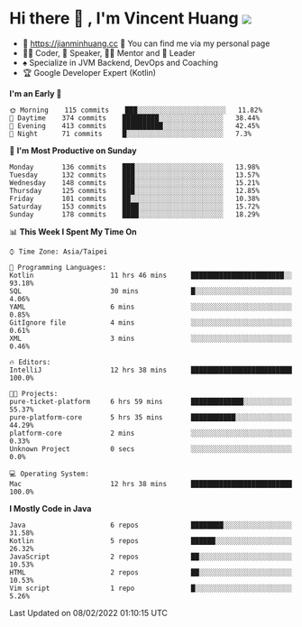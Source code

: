 # Hi there 👋 , I'm Vincent Huang ![](https://komarev.com/ghpvc/?username=Jian-Min-Huang)
- 💎 https://jianminhuang.cc 🙋 You can find me via my personal page
- 👨‍💻 Coder, 🎤 Speaker, 👨‍🏫 Mentor and 🚀 Leader
- ♠️ Specialize in JVM Backend, DevOps and Coaching
- 🏆 Google Developer Expert (Kotlin)

<!--START_SECTION:waka-->
**I'm an Early 🐤** 

```text
🌞 Morning    115 commits    ███░░░░░░░░░░░░░░░░░░░░░░   11.82% 
🌆 Daytime    374 commits    █████████░░░░░░░░░░░░░░░░   38.44% 
🌃 Evening    413 commits    ██████████░░░░░░░░░░░░░░░   42.45% 
🌙 Night      71 commits     █░░░░░░░░░░░░░░░░░░░░░░░░   7.3%

```
📅 **I'm Most Productive on Sunday** 

```text
Monday       136 commits    ███░░░░░░░░░░░░░░░░░░░░░░   13.98% 
Tuesday      132 commits    ███░░░░░░░░░░░░░░░░░░░░░░   13.57% 
Wednesday    148 commits    ███░░░░░░░░░░░░░░░░░░░░░░   15.21% 
Thursday     125 commits    ███░░░░░░░░░░░░░░░░░░░░░░   12.85% 
Friday       101 commits    ██░░░░░░░░░░░░░░░░░░░░░░░   10.38% 
Saturday     153 commits    ████░░░░░░░░░░░░░░░░░░░░░   15.72% 
Sunday       178 commits    ████░░░░░░░░░░░░░░░░░░░░░   18.29%

```


📊 **This Week I Spent My Time On** 

```text
⌚︎ Time Zone: Asia/Taipei

💬 Programming Languages: 
Kotlin                   11 hrs 46 mins      ███████████████████████░░   93.18% 
SQL                      30 mins             █░░░░░░░░░░░░░░░░░░░░░░░░   4.06% 
YAML                     6 mins              ░░░░░░░░░░░░░░░░░░░░░░░░░   0.85% 
GitIgnore file           4 mins              ░░░░░░░░░░░░░░░░░░░░░░░░░   0.61% 
XML                      3 mins              ░░░░░░░░░░░░░░░░░░░░░░░░░   0.46%

🔥 Editors: 
IntelliJ                 12 hrs 38 mins      █████████████████████████   100.0%

🐱‍💻 Projects: 
pure-ticket-platform     6 hrs 59 mins       █████████████░░░░░░░░░░░░   55.37% 
pure-platform-core       5 hrs 35 mins       ███████████░░░░░░░░░░░░░░   44.29% 
platform-core            2 mins              ░░░░░░░░░░░░░░░░░░░░░░░░░   0.33% 
Unknown Project          0 secs              ░░░░░░░░░░░░░░░░░░░░░░░░░   0.0%

💻 Operating System: 
Mac                      12 hrs 38 mins      █████████████████████████   100.0%

```

**I Mostly Code in Java** 

```text
Java                     6 repos             ████████░░░░░░░░░░░░░░░░░   31.58% 
Kotlin                   5 repos             ██████░░░░░░░░░░░░░░░░░░░   26.32% 
JavaScript               2 repos             ██░░░░░░░░░░░░░░░░░░░░░░░   10.53% 
HTML                     2 repos             ██░░░░░░░░░░░░░░░░░░░░░░░   10.53% 
Vim script               1 repo              █░░░░░░░░░░░░░░░░░░░░░░░░   5.26%

```



 Last Updated on 08/02/2022 01:10:15 UTC
<!--END_SECTION:waka-->
